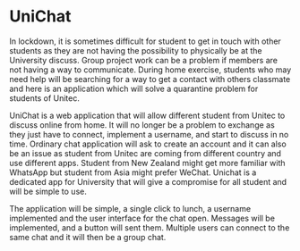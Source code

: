 # UniChat
In lockdown, it is sometimes difficult for student to get in touch with other students as they are not having the possibility to physically be at the University discuss. Group project work can be a problem if members are not having a way to communicate. During home exercise, students who may need help will be searching for a way to get a contact with others classmate and here is an application which will solve a quarantine problem for students of Unitec.

UniChat is a web application that will allow different student from Unitec to discuss online from home. It will no longer be a problem to exchange as they just have to connect, implement a username, and start to discuss in no time. Ordinary chat application will ask to create an account and it can also be an issue as student from Unitec are coming from different country and use different apps. Student from New Zealand might get more familiar with WhatsApp but student from Asia might prefer WeChat. Unichat is a dedicated app for University that will give a compromise for all student and will be simple to use.

The application will be simple, a single click to lunch, a username implemented and the user interface for the chat open. Messages will be implemented, and a button will sent them. Multiple users can connect to the same chat and it will then be a group chat.
